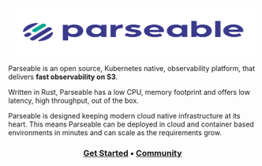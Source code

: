 <p align="center">
  <span">
    <a href="https://www.parseable.io" target="_blank"><img src="https://raw.githubusercontent.com/parseablehq/.github/main/images/new-logo.svg" alt="Parseable" width="500" height="100" /></a>
</p>


Parseable is an open source, Kubernetes native, observability platform, that delivers **fast observability on S3**.

Written in Rust, Parseable has a low CPU, memory footprint and offers low latency, high throughput, out of the box. 

Parseable is designed keeping modern cloud native infrastructure at its heart. This means Parseable can be deployed in cloud and container based environments in minutes and can scale as the requirements grow. 

<h3 align="center">
  <b><a href="https://www.parseable.com/docs/server/get-started">Get Started</a></b>
  •
  <b><a href="https://launchpass.com/parseable">Community</a></b>
</h3>
